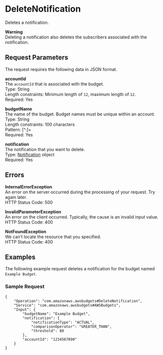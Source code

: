 # DeleteNotification<a name="delete-notification"></a>

Deletes a notification\.

**Warning**  
Deleting a notification also deletes the subscribers associated with the notification\.

## Request Parameters<a name="delete-notification-request-parameters"></a>

The request requires the following data in JSON format\.

**accountId**  
The `accountId` that is associated with the budget\.  
Type: String  
Length constraints: Minimum length of `12`, maximum length of `12`\.  
Required: Yes

**budgetName**  
The name of the budget\. Budget names must be unique within an account\.  
Type: String  
Length constraints: 100 characters  
Pattern: \[^:\]\+  
Required: Yes

**notification**  
The notification that you want to delete\.  
Type: [Notification](data-type-notification.md) object  
Required: Yes

## Errors<a name="delete-noti-errors"></a>

**InternalErrorException**  
An error on the server occurred during the processing of your request\. Try again later\.  
HTTP Status Code: 500

**InvalidParameterException**  
An error on the client occurred\. Typically, the cause is an invalid input value\.  
HTTP Status Code: 400

**NotFoundException**  
We can’t locate the resource that you specified\.  
HTTP Status Code: 400

## Examples<a name="delete-notification-examples"></a>

The following example request deletes a notification for the budget named `Example Budget`\.

### Sample Request<a name="delete-notification-examples-sample-request"></a>

```
{
    "Operation": "com.amazonaws.awsbudgets#DeleteNotification",
    "Service": "com.amazonaws.awsbudgets#AWSBudgets",
    "Input": {
        "budgetName": "Example Budget",
        "notification": {
            "notificationType": "ACTUAL",
            "comparisonOperator": "GREATER_THAN",
            "threshold": 80
        },
        "accountId": "1234567890"
    }
}
```